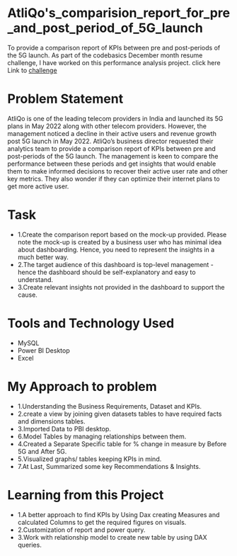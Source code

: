 # AtliQo's_comparision_report_for_pre_and_post_period_of_5G_launch
To provide a comparison report of KPIs between pre and post-periods of the 5G launch. 
As part of the codebasics December month resume challenge, I have worked on this performance analysis project.
click here Link to [challenge](https://codebasics.io/event/codebasics-resume-project-challenge)

# Problem Statement
AtliQo is one of the leading telecom providers in India and launched its 5G plans in May 2022 along with other telecom providers.
However, the management noticed a decline in their active users and revenue growth post 5G launch in May 2022. AtliQo’s business director requested their analytics team to provide a comparison report of KPIs between pre and post-periods of the 5G launch. The management is keen to compare the performance between these periods and get insights that would enable them to make informed decisions to recover their active user rate and other key metrics. They also wonder if they can optimize their internet plans to get more active user.
# Task
- 1.Create the comparison report based on the mock-up provided. Please note the mock-up is created by a business user who has minimal idea about dashboarding. Hence, you need to represent the insights in a much better way.
- 2.The target audience of this dashboard is top-level management - hence the dashboard should be self-explanatory and easy to understand.
- 3.Create relevant insights not provided in the dashboard to support the cause.
# Tools and Technology Used
- MySQL
- Power BI Desktop
- Excel
# My Approach to problem
- 1.Understanding the Business Requirements, Dataset and KPIs.
- 2.create a view by joining given datasets tables to have required facts and dimensions tables.
- 3.Imported Data to PBI desktop.
- 6.Model Tables by managing relationships between them.
- 4.Created a Separate Specific table for % change in measure by Before 5G and After 5G.
- 5.Visualized graphs/ tables keeping KPIs in mind.
- 7.At Last, Summarized some key Recommendations & Insights.
# Learning from this Project
- 1.A better approach to find KPIs by Using Dax creating Measures and calculated Columns to get the required figures on visuals.
- 2.Customization of report and power query.
- 3.Work with relationship model to create new table by using DAX queries.
